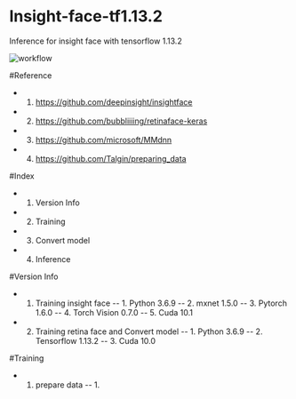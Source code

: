 # Insight-face-tf1.13.2
Inference for insight face with tensorflow 1.13.2

![workflow](https://user-images.githubusercontent.com/62841284/121994728-c7008300-cde0-11eb-98b4-3b1a4c835585.jpg)

#Reference
  - 1. https://github.com/deepinsight/insightface
  - 2. https://github.com/bubbliiiing/retinaface-keras 
  - 3. https://github.com/microsoft/MMdnn 
  - 4. https://github.com/Talgin/preparing_data
  
#Index
  - 1. Version Info
  - 2. Training
  - 3. Convert model
  - 4. Inference
  
#Version Info
  - 1. Training insight face
    -- 1. Python 3.6.9
    -- 2. mxnet 1.5.0
    -- 3. Pytorch 1.6.0
    -- 4. Torch Vision 0.7.0
    -- 5. Cuda 10.1

  - 2. Training retina face and Convert model
    -- 1. Python 3.6.9
    -- 2. Tensorflow 1.13.2
    -- 3. Cuda 10.0
    
#Training
  - 1. prepare data
      -- 1. 

